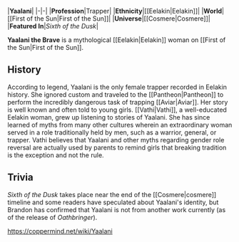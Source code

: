 |**Yaalani**|
|-|-|
|**Profession**|Trapper|
|**Ethnicity**|[[Eelakin\|Eelakin]]|
|**World**|[[First of the Sun\|First of the Sun]]|
|**Universe**|[[Cosmere\|Cosmere]]|
|**Featured In**|*Sixth of the Dusk*|

**Yaalani the Brave** is a mythological [[Eelakin\|Eelakin]] woman on [[First of the Sun\|First of the Sun]].

## History
According to legend, Yaalani is the only female trapper recorded in Eelakin history. She ignored custom and traveled to the [[Pantheon\|Pantheon]] to perform the incredibly dangerous task of trapping [[Aviar\|Aviar]]. Her story is well known and often told to young girls.
[[Vathi\|Vathi]], a well-educated Eelakin woman, grew up listening to stories of Yaalani. She has since learned of myths from many other cultures wherein an extraordinary woman served in a role traditionally held by men, such as a warrior, general, or trapper. Vathi believes that Yaalani and other myths regarding gender role reversal are actually used by parents to remind girls that breaking tradition is the exception and not the rule.

## Trivia
*Sixth of the Dusk* takes place near the end of the [[Cosmere\|cosmere]] timeline and some readers have speculated about Yaalani's identity, but Brandon has confirmed that Yaalani is not from another work currently (as of the release of *Oathbringer*).


https://coppermind.net/wiki/Yaalani